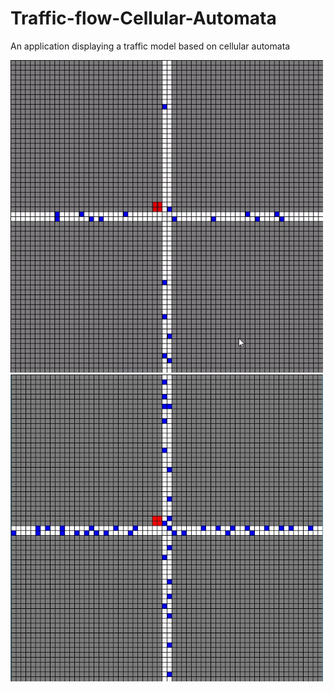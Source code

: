 # Traffic-flow-Cellular-Automata
An application displaying a traffic model based on cellular automata




<img src="images/howItLooks.gif" width="500" title="How it looks like">




<img src="images/Red.JPG" width="500" title="The Red Light">
